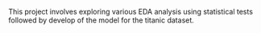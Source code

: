 This project involves exploring various EDA analysis using statistical tests followed by develop of the model for the titanic dataset.
